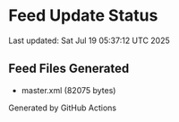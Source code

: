 # Feed Update Status
Last updated: Sat Jul 19 05:37:12 UTC 2025

## Feed Files Generated
- master.xml (82075 bytes)

Generated by GitHub Actions
